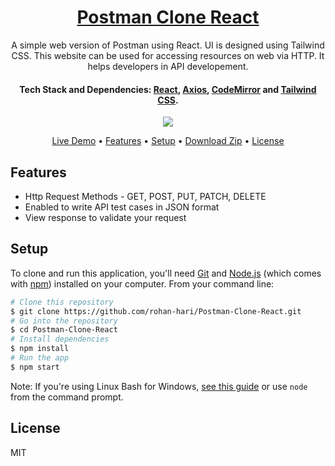 <h1 align="center">
  <a href="https://rohan-hari.github.io/Postman-Clone-React/">
     Postman Clone React
  </a>
</h1>
<p align="center">
A simple web version of Postman using React. UI is designed using Tailwind CSS. This website can be used for accessing resources on web via HTTP. It helps developers in API developement. 
</p>

<h4 align="center">
  Tech Stack and Dependencies: 
  <a href="http://reactjs.org" target="_blank">React</a>,
  <a href="https://axios-http.com" target="_blank">Axios</a>, 
  <a href="https://codemirror.net/" target="_blank">CodeMirror</a> and 
  <a href="https://tailwindcss.com" target="_blank">Tailwind CSS</a>.
</h4>

<div align="center">
	<img src="https://i.ibb.co/Pj6f0RN/Screenshot-12.png" />
</div>

<p align="center">
  <a href="https://rohan-hari.github.io/Postman-Clone-React/">Live Demo</a> •
  <a href="#features">Features</a> •
  <a href="#setup">Setup</a> •
  <a href="https://github.com/rohan-hari/Postman-Clone-React/archive/refs/heads/master.zip">Download Zip</a> •
  <a href="#license">License</a>
</p>

## Features

- Http Request Methods - GET, POST, PUT, PATCH, DELETE
- Enabled to write API test cases in JSON format
- View response to validate your request

## Setup

To clone and run this application, you'll need [Git](https://git-scm.com) and [Node.js](https://nodejs.org/en/download/) (which comes with [npm](http://npmjs.com)) installed on your computer. From your command line:

```bash
# Clone this repository
$ git clone https://github.com/rohan-hari/Postman-Clone-React.git
# Go into the repository
$ cd Postman-Clone-React
# Install dependencies
$ npm install
# Run the app
$ npm start
```

Note: If you're using Linux Bash for Windows, [see this guide](https://www.howtogeek.com/261575/how-to-run-graphical-linux-desktop-applications-from-windows-10s-bash-shell/) or use `node` from the command prompt.

## License

MIT
